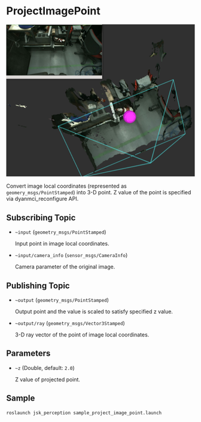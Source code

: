 # ProjectImagePoint
![](images/project_image_point.png)

Convert image local coordinates (represented as `geomery_msgs/PointStamped`) into 3-D point.
Z value of the point is specified via dyanmci_reconfigure API.

## Subscribing Topic
* `~input` (`geometry_msgs/PointStamped`)

  Input point in image local coordinates.

* `~input/camera_info` (`sensor_msgs/CameraInfo`)

  Camera parameter of the original image.


## Publishing Topic
* `~output` (`geometry_msgs/PointStamped`)

  Output point and the value is scaled to satisfy specified z value.

* `~output/ray` (`geometry_msgs/Vector3Stamped`)

  3-D ray vector of the point of image local coordinates.


## Parameters
* `~z` (Double, default: `2.0`)

  Z value of projected point.


## Sample

```bash
roslaunch jsk_perception sample_project_image_point.launch
```
